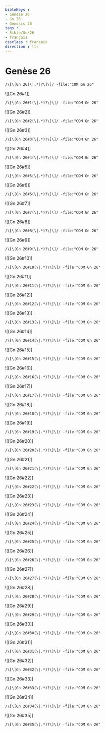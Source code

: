 ```yaml
---
bibleKeys : 
- Genèse 26
- Gn 26
- Genesis 26
tags : 
- Bible/Gn/26
- français
cssclass : français
direction : ltr
---
```


# Genèse 26

```query
/\[\[Gn 26(\|.*)?\]\]/ -file:"COM Gn 26"
```



![[Gn 26#1]]

```query
/\[\[Gn 26#1(\|.*)?\]\]/ -file:"COM Gn 26"
```

![[Gn 26#2]]

```query
/\[\[Gn 26#2(\|.*)?\]\]/ -file:"COM Gn 26"
```

![[Gn 26#3]]

```query
/\[\[Gn 26#3(\|.*)?\]\]/ -file:"COM Gn 26"
```

![[Gn 26#4]]

```query
/\[\[Gn 26#4(\|.*)?\]\]/ -file:"COM Gn 26"
```

![[Gn 26#5]]

```query
/\[\[Gn 26#5(\|.*)?\]\]/ -file:"COM Gn 26"
```

![[Gn 26#6]]

```query
/\[\[Gn 26#6(\|.*)?\]\]/ -file:"COM Gn 26"
```

![[Gn 26#7]]

```query
/\[\[Gn 26#7(\|.*)?\]\]/ -file:"COM Gn 26"
```

![[Gn 26#8]]

```query
/\[\[Gn 26#8(\|.*)?\]\]/ -file:"COM Gn 26"
```

![[Gn 26#9]]

```query
/\[\[Gn 26#9(\|.*)?\]\]/ -file:"COM Gn 26"
```

![[Gn 26#10]]

```query
/\[\[Gn 26#10(\|.*)?\]\]/ -file:"COM Gn 26"
```

![[Gn 26#11]]

```query
/\[\[Gn 26#11(\|.*)?\]\]/ -file:"COM Gn 26"
```

![[Gn 26#12]]

```query
/\[\[Gn 26#12(\|.*)?\]\]/ -file:"COM Gn 26"
```

![[Gn 26#13]]

```query
/\[\[Gn 26#13(\|.*)?\]\]/ -file:"COM Gn 26"
```

![[Gn 26#14]]

```query
/\[\[Gn 26#14(\|.*)?\]\]/ -file:"COM Gn 26"
```

![[Gn 26#15]]

```query
/\[\[Gn 26#15(\|.*)?\]\]/ -file:"COM Gn 26"
```

![[Gn 26#16]]

```query
/\[\[Gn 26#16(\|.*)?\]\]/ -file:"COM Gn 26"
```

![[Gn 26#17]]

```query
/\[\[Gn 26#17(\|.*)?\]\]/ -file:"COM Gn 26"
```

![[Gn 26#18]]

```query
/\[\[Gn 26#18(\|.*)?\]\]/ -file:"COM Gn 26"
```

![[Gn 26#19]]

```query
/\[\[Gn 26#19(\|.*)?\]\]/ -file:"COM Gn 26"
```

![[Gn 26#20]]

```query
/\[\[Gn 26#20(\|.*)?\]\]/ -file:"COM Gn 26"
```

![[Gn 26#21]]

```query
/\[\[Gn 26#21(\|.*)?\]\]/ -file:"COM Gn 26"
```

![[Gn 26#22]]

```query
/\[\[Gn 26#22(\|.*)?\]\]/ -file:"COM Gn 26"
```

![[Gn 26#23]]

```query
/\[\[Gn 26#23(\|.*)?\]\]/ -file:"COM Gn 26"
```

![[Gn 26#24]]

```query
/\[\[Gn 26#24(\|.*)?\]\]/ -file:"COM Gn 26"
```

![[Gn 26#25]]

```query
/\[\[Gn 26#25(\|.*)?\]\]/ -file:"COM Gn 26"
```

![[Gn 26#26]]

```query
/\[\[Gn 26#26(\|.*)?\]\]/ -file:"COM Gn 26"
```

![[Gn 26#27]]

```query
/\[\[Gn 26#27(\|.*)?\]\]/ -file:"COM Gn 26"
```

![[Gn 26#28]]

```query
/\[\[Gn 26#28(\|.*)?\]\]/ -file:"COM Gn 26"
```

![[Gn 26#29]]

```query
/\[\[Gn 26#29(\|.*)?\]\]/ -file:"COM Gn 26"
```

![[Gn 26#30]]

```query
/\[\[Gn 26#30(\|.*)?\]\]/ -file:"COM Gn 26"
```

![[Gn 26#31]]

```query
/\[\[Gn 26#31(\|.*)?\]\]/ -file:"COM Gn 26"
```

![[Gn 26#32]]

```query
/\[\[Gn 26#32(\|.*)?\]\]/ -file:"COM Gn 26"
```

![[Gn 26#33]]

```query
/\[\[Gn 26#33(\|.*)?\]\]/ -file:"COM Gn 26"
```

![[Gn 26#34]]

```query
/\[\[Gn 26#34(\|.*)?\]\]/ -file:"COM Gn 26"
```

![[Gn 26#35]]

```query
/\[\[Gn 26#35(\|.*)?\]\]/ -file:"COM Gn 26"
```

